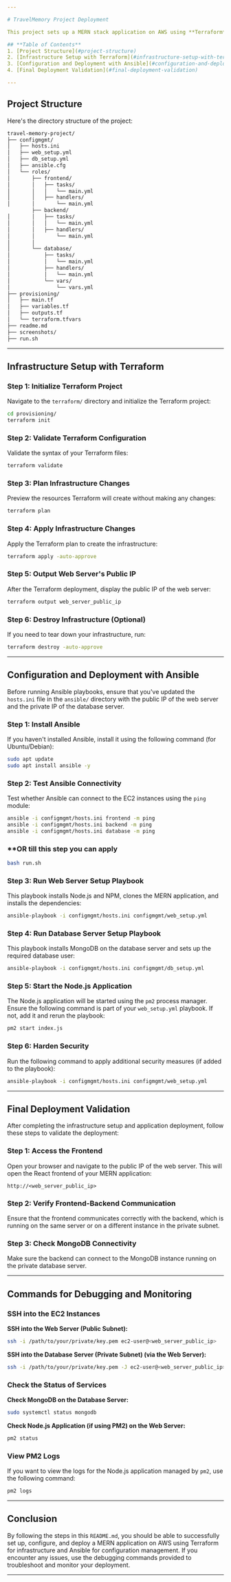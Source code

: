 ```yaml
---

# TravelMemory Project Deployment

This project sets up a MERN stack application on AWS using **Terraform** for infrastructure provisioning and **Ansible** for configuration management and application deployment. It includes setting up a VPC, EC2 instances for the web server and database, configuring the servers using Ansible, and deploying the application.

## **Table of Contents**
1. [Project Structure](#project-structure)
2. [Infrastructure Setup with Terraform](#infrastructure-setup-with-terraform)
3. [Configuration and Deployment with Ansible](#configuration-and-deployment-with-ansible)
4. [Final Deployment Validation](#final-deployment-validation)

---
```


## **Project Structure**

Here's the directory structure of the project:

```bash
travel-memory-project/
├── configmgmt/
│   ├── hosts.ini
│   ├── web_setup.yml
│   ├── db_setup.yml
│   ├── ansible.cfg
│   └── roles/
│       ├── frontend/
│       │   ├── tasks/
│       │   │   └── main.yml
│       │   ├── handlers/
│       │       └── main.yml
        ├── backend/
│       │   ├── tasks/
│       │   │   └── main.yml
│       │   ├── handlers/
│       │       └── main.yml    
│       │   
│       └── database/
│           ├── tasks/
│           │   └── main.yml
│           ├── handlers/
│           │   └── main.yml
│           └── vars/
│               └── vars.yml
├── provisioning/
│   ├── main.tf
│   ├── variables.tf
│   ├── outputs.tf
│   └── terraform.tfvars
├── readme.md
├── screenshots/
├── run.sh

```

---

## **Infrastructure Setup with Terraform**

### **Step 1: Initialize Terraform Project**
Navigate to the `terraform/` directory and initialize the Terraform project:

```bash
cd provisioning/
terraform init
```

### **Step 2: Validate Terraform Configuration**
Validate the syntax of your Terraform files:

```bash
terraform validate
```

### **Step 3: Plan Infrastructure Changes**
Preview the resources Terraform will create without making any changes:

```bash
terraform plan
```

### **Step 4: Apply Infrastructure Changes**
Apply the Terraform plan to create the infrastructure:

```bash
terraform apply -auto-approve
```

### **Step 5: Output Web Server's Public IP**
After the Terraform deployment, display the public IP of the web server:

```bash
terraform output web_server_public_ip
```

### **Step 6: Destroy Infrastructure (Optional)**
If you need to tear down your infrastructure, run:

```bash
terraform destroy -auto-approve
```

---

## **Configuration and Deployment with Ansible**

Before running Ansible playbooks, ensure that you've updated the `hosts.ini` file in the `ansible/` directory with the public IP of the web server and the private IP of the database server.

### **Step 1: Install Ansible**
If you haven't installed Ansible, install it using the following command (for Ubuntu/Debian):

```bash
sudo apt update
sudo apt install ansible -y
```

### **Step 2: Test Ansible Connectivity**
Test whether Ansible can connect to the EC2 instances using the `ping` module:

```bash
ansible -i configmgmt/hosts.ini frontend -m ping
ansible -i configmgmt/hosts.ini backend -m ping
ansible -i configmgmt/hosts.ini database -m ping
```

### **OR till this step you can apply

```bash
bash run.sh
```

### **Step 3: Run Web Server Setup Playbook**
This playbook installs Node.js and NPM, clones the MERN application, and installs the dependencies:

```bash
ansible-playbook -i configmgmt/hosts.ini configmgmt/web_setup.yml
```

### **Step 4: Run Database Server Setup Playbook**
This playbook installs MongoDB on the database server and sets up the required database user:

```bash
ansible-playbook -i configmgmt/hosts.ini configmgmt/db_setup.yml
```

### **Step 5: Start the Node.js Application**
The Node.js application will be started using the `pm2` process manager. Ensure the following command is part of your `web_setup.yml` playbook. If not, add it and rerun the playbook:

```bash
pm2 start index.js
```

### **Step 6: Harden Security**
Run the following command to apply additional security measures (if added to the playbook):

```bash
ansible-playbook -i configmgmt/hosts.ini configmgmt/web_setup.yml
```

---

## **Final Deployment Validation**

After completing the infrastructure setup and application deployment, follow these steps to validate the deployment:

### **Step 1: Access the Frontend**
Open your browser and navigate to the public IP of the web server. This will open the React frontend of your MERN application:

```
http://<web_server_public_ip>
```

### **Step 2: Verify Frontend-Backend Communication**
Ensure that the frontend communicates correctly with the backend, which is running on the same server or on a different instance in the private subnet.

### **Step 3: Check MongoDB Connectivity**
Make sure the backend can connect to the MongoDB instance running on the private database server.

---

## **Commands for Debugging and Monitoring**

### **SSH into the EC2 Instances**

**SSH into the Web Server (Public Subnet):**
```bash
ssh -i /path/to/your/private/key.pem ec2-user@<web_server_public_ip>
```

**SSH into the Database Server (Private Subnet) (via the Web Server):**
```bash
ssh -i /path/to/your/private/key.pem -J ec2-user@<web_server_public_ip> ec2-user@<db_server_private_ip>
```

### **Check the Status of Services**

**Check MongoDB on the Database Server:**
```bash
sudo systemctl status mongodb
```

**Check Node.js Application (if using PM2) on the Web Server:**
```bash
pm2 status
```

### **View PM2 Logs**

If you want to view the logs for the Node.js application managed by `pm2`, use the following command:

```bash
pm2 logs
```

---

## **Conclusion**

By following the steps in this `README.md`, you should be able to successfully set up, configure, and deploy a MERN application on AWS using Terraform for infrastructure and Ansible for configuration management. If you encounter any issues, use the debugging commands provided to troubleshoot and monitor your deployment.

---
